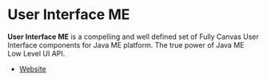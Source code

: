# User Interface ME

**User Interface ME** is a compelling and well defined set of Fully Canvas User Interface components for Java ME platform. The true power of Java ME Low Level UI API.

* [Website](https://sites.google.com/site/uicomponents4jme/)
